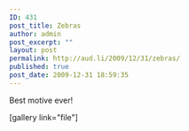 ```yaml
---
ID: 431
post_title: Zebras
author: admin
post_excerpt: ""
layout: post
permalink: http://aud.li/2009/12/31/zebras/
published: true
post_date: 2009-12-31 18:59:35
---
```

Best motive ever!

[gallery link="file"]
